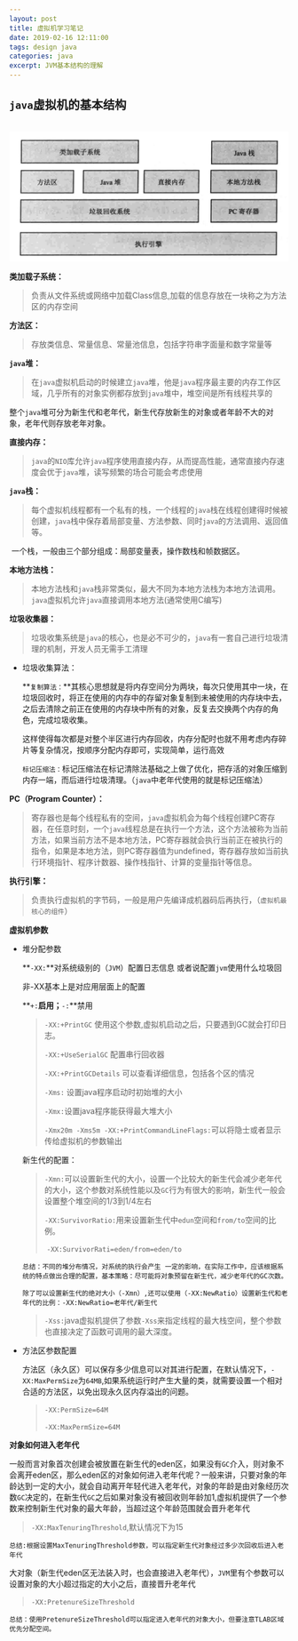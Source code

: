 ```yaml
---
layout: post
title: 虚拟机学习笔记
date: 2019-02-16 12:11:00
tags: design java
categories: java
excerpt: JVM基本结构的理解
---
```


## `java`虚拟机的基本结构

​	![jvm](\img\jvm.png)

**类加载子系统：**

> 负责从文件系统或网络中加载Class信息,加载的信息存放在一块称之为方法区的内存空间

**方法区：** 

> 存放类信息、常量信息、常量池信息，包括字符串字面量和数字常量等

**`java`堆：**

>在`java`虚拟机启动的时候建立`java`堆，他是`java`程序最主要的内存工作区域，几乎所有的对象实例都存放到`java`堆中，堆空间是所有线程共享的

​	整个`java`堆可分为新生代和老年代，新生代存放新生的对象或者年龄不大的对象，老年代则存放老年对象。

**直接内存：**

> `java`的`NIO`库允许`java`程序使用直接内存，从而提高性能，通常直接内存速度会优于`java`堆，读写频繁的场合可能会考虑使用

**`java`栈：**

> 每个虚拟机线程都有一个私有的栈，一个线程的`java`栈在线程创建得时候被创建，`java`栈中保存着局部变量、方法参数、同时`java`的方法调用、返回值等。

​	一个栈，一般由三个部分组成：局部变量表，操作数栈和帧数据区。

**本地方法栈：**

> 本地方法栈和`java`栈非常类似，最大不同为本地方法栈为本地方法调用。`java`虚拟机允许`java`直接调用本地方法(通常使用C编写)

**垃圾收集器：**

> 垃圾收集系统是`java`的核心，也是必不可少的，`java`有一套自己进行垃圾清理的机制，开发人员无需手工清理

- 垃圾收集算法：

  ​	**`复制算法：`**其核心思想就是将内存空间分为两块，每次只使用其中一块，在垃圾回收时，将正在使用的内存中的存留对象复制到未被使用的内存块中去，之后去清除之前正在使用的内存块中所有的对象，反复去交换两个内存的角色，完成垃圾收集。

  ​	这样使得每次都是对整个半区进行内存回收，内存分配时也就不用考虑内存碎片等复杂情况，按顺序分配内存即可，实现简单，运行高效

  ​	`标记压缩法：`标记压缩法在标记清除法基础之上做了优化，把存活的对象压缩到内存一端，而后进行垃圾清理。（`java`中老年代使用的就是标记压缩法）

**PC（Program Counter）：**

> 寄存器也是每个线程私有的空间，`java`虚拟机会为每个线程创建PC寄存器，在任意时刻，一个`java`线程总是在执行一个方法，这个方法被称为当前方法，如果当前方法不是本地方法，PC寄存器就会执行当前正在被执行的指令，如果是本地方法，则PC寄存器值为undefined，寄存器存放如当前执行环境指针、程序计数器、操作栈指针、计算的变量指针等信息。

**执行引擎：**

> 负责执行虚拟机的字节码，一般是用户先编译成机器码后再执行，（`虚拟机最核心的组件`）

**虚拟机参数**

- 堆分配参数

  **`-XX:`**对系统级别的（`JVM`）配置日志信息 或者说配置`jvm`使用什么垃圾回

  非-XX基本上是对应用层面上的配置

  **`+:`**启用；**`-:`**禁用

  > `-XX:+PrintGC` 使用这个参数,虚拟机启动之后，只要遇到GC就会打印日志。
  >
  > `-XX:+UseSerialGC` 配置串行回收器
  >
  > `-XX:+PrintGCDetails` 可以查看详细信息，包括各个区的情况
  >
  > `-Xms:` 设置java程序启动时初始堆的大小
  >
  > `-Xmx:`设置java程序能获得最大堆大小
  >
  > `-Xmx20m -Xms5m -XX:+PrintCommandLineFlags:`可以将隐士或者显示传给虚拟机的参数输出

  新生代的配置：

  > `-Xmn:`可以设置新生代的大小，设置一个比较大的新生代会减少老年代的大小，这个参数对系统性能以及`GC`行为有很大的影响，新生代一般会设置整个堆空间的1/3到1/4左右
  >
  > `-XX:SurvivorRatio:`用来设置新生代中`edun`空间和`from/to`空间的比例。
  >
  > ​                                        `-XX:SurvivorRati=eden/from=eden/to`

  `总结：不同的堆分布情况，对系统的执行会产生 一定的影响，在实际工作中，应该根据系统的特点做出合理的配置，基本策略：尽可能将对象预留在新生代，减少老年代的GC次数。`

  `除了可以设置新生代的绝对大小（-Xmn）,还可以使用（-XX:NewRatio）设置新生代和老年代的比例：-XX:NewRatio=老年代/新生代`

  > `-Xss:`java虚拟机提供了参数`-Xss`来指定线程的最大栈空间，整个参数也直接决定了函数可调用的最大深度。

- 方法区参数配置

  方法区（永久区）可以保存多少信息可以对其进行配置，在默认情况下，`-XX:MaxPermSize`为`64MB`,如果系统运行时产生大量的类，就需要设置一个相对合适的方法区，以免出现永久区内存溢出的问题。

  > `-XX:PermSize=64M`
  >
  > `-XX:MaxPermSize=64M`

**对象如何进入老年代**

​	一般而言对象首次创建会被放置在新生代的eden区，如果没有`GC`介入，则对象不会离开eden区，那么eden区的对象如何进入老年代呢？一般来讲，只要对象的年龄达到一定的大小，就会自动离开年轻代进入老年代，对象的年龄是由对象经历次数`GC`决定的，在新生代`GC`之后如果对象没有被回收则年龄加1,虚拟机提供了一个参数来控制新生代对象的最大年龄，当超过这个年龄范围就会晋升老年代

> `-XX:MaxTenuringThreshold`,默认情况下为15

​	`总结:根据设置MaxTenuringThreshold参数，可以指定新生代对象经过多少次回收后进入老年代	`

​	大对象（新生代eden区无法装入时，也会直接进入老年代），`JVM`里有个参数可以设置对象的大小超过指定的大小之后，直接晋升老年代

> `-XX:PretenureSizeThreshold`

​	`总结：使用PretenureSizeThreshold可以指定进入老年代的对象大小，但要注意TLAB区域优先分配空间。`